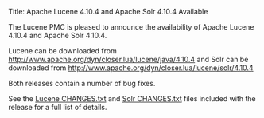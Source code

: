 Title: Apache Lucene 4.10.4 and Apache Solr 4.10.4 Available

The Lucene PMC is pleased to announce the availability
of Apache Lucene 4.10.4 and Apache Solr 4.10.4.

Lucene can be downloaded from <http://www.apache.org/dyn/closer.lua/lucene/java/4.10.4>
and Solr can be downloaded from <http://www.apache.org/dyn/closer.lua/lucene/solr/4.10.4>

Both releases contain a number of bug fixes.

See the [Lucene CHANGES.txt](/core/4_10_4/changes/Changes.html) and
[Solr CHANGES.txt](/solr/4_10_4/changes/Changes.html) files included
with the release for a full list of details.

